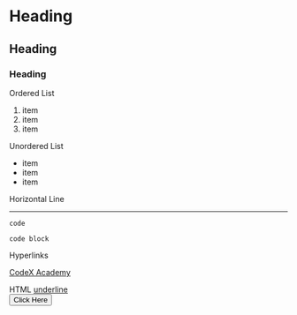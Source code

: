 # Heading

## Heading

### Heading

Ordered List

1. item
2. item
3. item

Unordered List

- item
- item
- item

Horizontal Line

---

`code`

```code block```

Hyperlinks

[CodeX Academy](https://codex.academy)

HTML
<u>underline</u>
<br>
<button>Click Here</button>                               
        